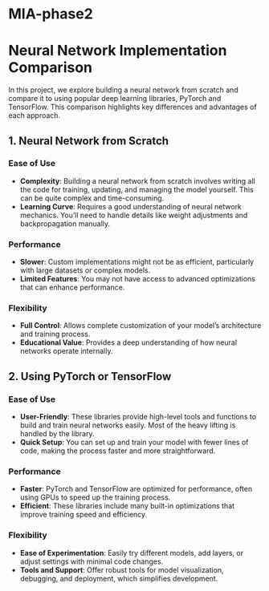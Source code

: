 # MIA-phase2
# Neural Network Implementation Comparison

In this project, we explore building a neural network from scratch and compare it to using popular deep learning libraries, PyTorch and TensorFlow. This comparison highlights key differences and advantages of each approach.

## 1. Neural Network from Scratch

### Ease of Use
- **Complexity**: Building a neural network from scratch involves writing all the code for training, updating, and managing the model yourself. This can be quite complex and time-consuming.
- **Learning Curve**: Requires a good understanding of neural network mechanics. You’ll need to handle details like weight adjustments and backpropagation manually.

### Performance
- **Slower**: Custom implementations might not be as efficient, particularly with large datasets or complex models.
- **Limited Features**: You may not have access to advanced optimizations that can enhance performance.

### Flexibility
- **Full Control**: Allows complete customization of your model’s architecture and training process.
- **Educational Value**: Provides a deep understanding of how neural networks operate internally.

## 2. Using PyTorch or TensorFlow

### Ease of Use
- **User-Friendly**: These libraries provide high-level tools and functions to build and train neural networks easily. Most of the heavy lifting is handled by the library.
- **Quick Setup**: You can set up and train your model with fewer lines of code, making the process faster and more straightforward.

### Performance
- **Faster**: PyTorch and TensorFlow are optimized for performance, often using GPUs to speed up the training process.
- **Efficient**: These libraries include many built-in optimizations that improve training speed and efficiency.

### Flexibility
- **Ease of Experimentation**: Easily try different models, add layers, or adjust settings with minimal code changes.
- **Tools and Support**: Offer robust tools for model visualization, debugging, and deployment, which simplifies development.



